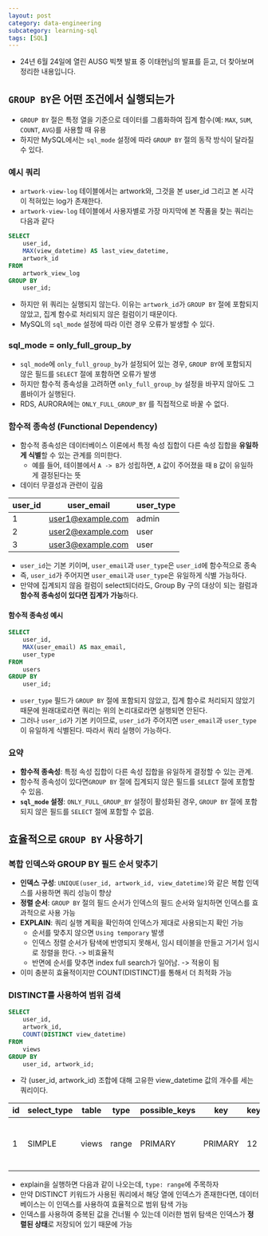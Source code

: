 ```yaml
---
layout: post
category: data-engineering
subcategory: learning-sql
tags: [SQL]
---
```

- 24년 6월 24일에 열린 AUSG 빅챗 발표 중 이태현님의 발표를 듣고, 더 찾아보며 정리한 내용입니다.

## `GROUP BY`은 어떤 조건에서 실행되는가

- `GROUP BY` 절은 특정 열을 기준으로 데이터를 그룹화하여 집계 함수(예: `MAX`, `SUM`, `COUNT`, `AVG`)를 사용할 때 유용
- 하지만 MySQL에서는 `sql_mode` 설정에 따라 `GROUP BY` 절의 동작 방식이 달라질 수 있다.

### 예시 쿼리
- `artwork-view-log` 테이블에서는 artwork와, 그것을 본 user_id 그리고 본 시각이 적혀있는 log가 존재한다.
- `artwork-view-log` 테이블에서 사용자별로 가장 마지막에 본 작품을 찾는 쿼리는 다음과 같다

```sql
SELECT 
    user_id,
    MAX(view_datetime) AS last_view_datetime,
    artwork_id
FROM 
    artwork_view_log
GROUP BY 
    user_id;
```
- 하지만 위 쿼리는 실행되지 않는다.  이유는 `artwork_id`가 `GROUP BY` 절에 포함되지 않았고, 집계 함수로 처리되지 않은 컬럼이기 때문이다.
- MySQL의 `sql_mode` 설정에 따라 이런 경우 오류가 발생할 수 있다.

### sql_mode = only_full_group_by

- `sql_mode`에 `only_full_group_by`가 설정되어 있는 경우, `GROUP BY`에 포함되지 않은 필드를 `SELECT` 절에 포함하면 오류가 발생
- 하지만 함수적 종속성을 고려하면 `only_full_group_by` 설정을 바꾸지 않아도 그룹바이가 실행된다.
- RDS, AURORA에는 `ONLY_FULL_GROUP_BY` 를 직접적으로 바꿀 수 없다.

### 함수적 종속성 (Functional Dependency)

- 함수적 종속성은 데이터베이스 이론에서 특정 속성 집합이 다른 속성 집합을 **유일하게 식별**할 수 있는 관계를 의미한다.
    - 예를 들어, 테이블에서 `A -> B`가 성립하면, `A` 값이 주어졌을 때 `B` 값이 유일하게 결정된다는 뜻
- 데이터 무결성과 관련이 깊음

| user_id | user_email       | user_type |
|---------|------------------|-----------|
| 1       | user1@example.com| admin     |
| 2       | user2@example.com| user      |
| 3       | user3@example.com| user      |

- `user_id`는 기본 키이며, `user_email`과 `user_type`은 `user_id`에 함수적으로 종속
- 즉, `user_id`가 주어지면 `user_email`과 `user_type`은 유일하게 식별 가능하다.
- 만약에 집계되지 않음 컬럼이 select되더라도, Group By 구의 대상이 되는 컬럼과 **함수적 종속성이 있다면 집계가 가능**하다.

#### 함수적 종속성 예시

```sql
SELECT 
    user_id,
    MAX(user_email) AS max_email,
    user_type
FROM 
    users
GROUP BY 
    user_id;
```

- `user_type` 필드가 `GROUP BY` 절에 포함되지 않았고, 집계 함수로 처리되지 않았기 때문에 원래대로라면 쿼리는 위의 논리대로라면 실행되면 안된다.
- 그러나 `user_id`가 기본 키이므로, `user_id`가 주어지면 `user_email`과 `user_type`이 유일하게 식별된다. 따라서 쿼리 실행이 가능하다.

### 요약

- **함수적 종속성**: 특정 속성 집합이 다른 속성 집합을 유일하게 결정할 수 있는 관계.
- 함수적 종속성이 있다면`GROUP BY` 절에 집계되지 않은 필드를 `SELECT` 절에 포함할 수 있음.
- **`sql_mode` 설정**: `ONLY_FULL_GROUP_BY` 설정이 활성화된 경우, `GROUP BY` 절에 포함되지 않은 필드를 `SELECT` 절에 포함할 수 없음.

## 효율적으로 `GROUP BY` 사용하기
### 복합 인덱스와 GROUP BY 필드 순서 맞추기 
- **인덱스 구성**: `UNIQUE(user_id, artwork_id, view_datetime)`와 같은 복합 인덱스를 사용하면 쿼리 성능이 향상
- **정렬 순서**: `GROUP BY` 절의 필드 순서가 인덱스의 필드 순서와 일치하면 인덱스를 효과적으로 사용 가능
- **EXPLAIN**: 쿼리 실행 계획을 확인하여 인덱스가 제대로 사용되는지 확인 가능
    - 순서를 맞추지 않으면 `Using temporary` 발생
    - 인덱스 정렬 순서가 탐색에 반영되지 못해서, 임시 테이블을 만들고 거기서 임시로 정렬을 한다. -> 비효율적
    - 반면에 순서를 맞추면 index full search가 일어남. -> 적용이 됨
- 이미 충분히 효율적이지만 COUNT(DISTINCT)를 통해서 더 최적화 가능

### DISTINCT를 사용하여 범위 검색
```sql
SELECT 
    user_id, 
    artwork_id, 
    COUNT(DISTINCT view_datetime)
FROM 
    views
GROUP BY 
    user_id, artwork_id;

```
- 각 (user_id, artwork_id) 조합에 대해 고유한 view_datetime 값의 개수를 세는 쿼리이다.

| id | select_type | table | type  | possible_keys       | key     | key_len | ref  | rows | Extra                    |
|----|-------------|-------|-------|---------------------|---------|---------|------|------|--------------------------|
|  1 | SIMPLE      | views | range | PRIMARY             | PRIMARY | 12      | NULL | 1000 | Using index for group-by |

- explain을 실행하면 다음과 같이 나오는데, `type: range`에 주목하자
- 만약 DISTINCT 키워드가 사용된 쿼리에서 해당 열에 인덱스가 존재한다면, 데이터베이스는 이 인덱스를 사용하여 효율적으로 범위 탐색 가능
- 인덱스를 사용하여 중복된 값을 건너뛸 수 있는데 이러한 범위 탐색은 인덱스가 **정렬된 상태**로 저장되어 있기 때문에 가능